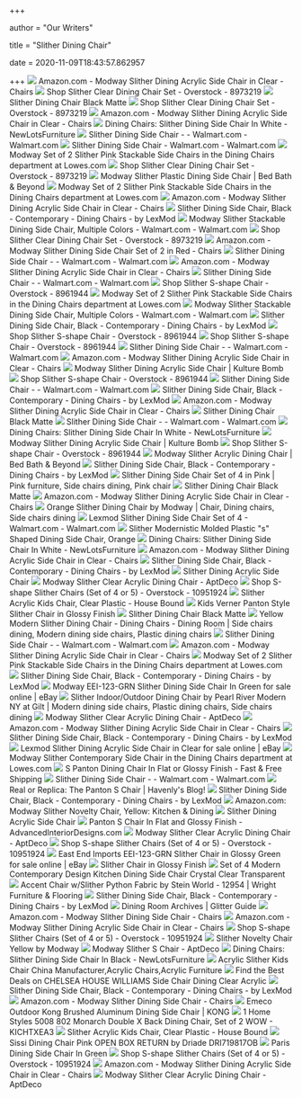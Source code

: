 +++
        
author = "Our Writers"
        
title = "Slither Dining Chair"
        
date = 2020-11-09T18:43:57.862957
        
+++
[ ![](https://images-na.ssl-images-amazon.com/images/I/61EyMtfDHmL._AC_SL1500_.jpg)](https://images-na.ssl-images-amazon.com/images/I/61EyMtfDHmL._AC_SL1500_.jpg) Amazon.com - Modway Slither Dining Acrylic Side Chair in Clear - Chairs
[ ![](https://ak1.ostkcdn.com/images/products/8973219/Slither-Clear-Dining-Side-Chairs-Set-168059bd-d4ef-4804-b7e8-2016db49d613_600.jpg?impolicy=medium)](https://ak1.ostkcdn.com/images/products/8973219/Slither-Clear-Dining-Side-Chairs-Set-168059bd-d4ef-4804-b7e8-2016db49d613_600.jpg?impolicy=medium) Shop Slither Clear Dining Chair Set - Overstock - 8973219
[ ![](http://www.sitdownny.com/media/catalog/product/cache/5/image/9df78eab33525d08d6e5fb8d27136e95/9/f/9fa9cd89-b072-4811-b6b0-e1934f0673b0.jpg)](http://www.sitdownny.com/media/catalog/product/cache/5/image/9df78eab33525d08d6e5fb8d27136e95/9/f/9fa9cd89-b072-4811-b6b0-e1934f0673b0.jpg) Slither Dining Chair Black Matte
[ ![](https://ak1.ostkcdn.com/images/products/8973219/Slither-Clear-Dining-Side-Chairs-Set-0778752f-6d72-4be1-9bea-1a55a6f0274c_600.jpg?impolicy=medium)](https://ak1.ostkcdn.com/images/products/8973219/Slither-Clear-Dining-Side-Chairs-Set-0778752f-6d72-4be1-9bea-1a55a6f0274c_600.jpg?impolicy=medium) Shop Slither Clear Dining Chair Set - Overstock - 8973219
[ ![](https://m.media-amazon.com/images/I/51oH4WDclVL._AC_UL400_.jpg)](https://m.media-amazon.com/images/I/51oH4WDclVL._AC_UL400_.jpg) Amazon.com - Modway Slither Dining Acrylic Side Chair in Clear - Chairs
[ ![](https://d1y8chuht636x.cloudfront.net/cache/data/modway-imgs/EEI-123-WHI_4_-1200x800.jpg)](https://d1y8chuht636x.cloudfront.net/cache/data/modway-imgs/EEI-123-WHI_4_-1200x800.jpg) Dining Chairs: Slither Dining Side Chair In White - NewLotsFurniture
[ ![](https://i5.walmartimages.com/asr/fdbf37b2-8a37-499f-80d9-56e72149d551_1.f3637c5be8adb56132b160a64ad9f95b.jpeg)](https://i5.walmartimages.com/asr/fdbf37b2-8a37-499f-80d9-56e72149d551_1.f3637c5be8adb56132b160a64ad9f95b.jpeg) Slither Dining Side Chair - - Walmart.com - Walmart.com
[ ![](https://i5.walmartimages.com/asr/8f5700b6-8e3d-45a9-9650-cafd29b0f57a_1.c021ee9f5ac08b765a15d90071f40b7a.jpeg?odnWidth=612&odnHeight=612&odnBg=ffffff)](https://i5.walmartimages.com/asr/8f5700b6-8e3d-45a9-9650-cafd29b0f57a_1.c021ee9f5ac08b765a15d90071f40b7a.jpeg?odnWidth=612&odnHeight=612&odnBg=ffffff) Slither Dining Side Chair - Walmart.com - Walmart.com
[ ![](http://mobileimages.lowes.com/product/converted/503100/50310051.jpg?size=pdhi)](http://mobileimages.lowes.com/product/converted/503100/50310051.jpg?size=pdhi) Modway Set of 2 Slither Pink Stackable Side Chairs in the Dining Chairs  department at Lowes.com
[ ![](https://ak1.ostkcdn.com/images/products/8973219/Slither-Clear-Dining-Side-Chairs-Set-1a4ddb8d-ef1f-4927-a9ca-8fb15e8751ea_600.jpg?impolicy=medium)](https://ak1.ostkcdn.com/images/products/8973219/Slither-Clear-Dining-Side-Chairs-Set-1a4ddb8d-ef1f-4927-a9ca-8fb15e8751ea_600.jpg?impolicy=medium) Shop Slither Clear Dining Chair Set - Overstock - 8973219
[ ![](https://b3h2.scene7.com/is/image/BedBathandBeyond/9813803304842m)](https://b3h2.scene7.com/is/image/BedBathandBeyond/9813803304842m) Modway Slither Plastic Dining Side Chair | Bed Bath & Beyond
[ ![](http://images.lowes.com/product/converted/503100/50310051_04258752.jpg)](http://images.lowes.com/product/converted/503100/50310051_04258752.jpg) Modway Set of 2 Slither Pink Stackable Side Chairs in the Dining Chairs  department at Lowes.com
[ ![](https://images-na.ssl-images-amazon.com/images/I/71KB6fp3sqL._AC_SL1500_.jpg)](https://images-na.ssl-images-amazon.com/images/I/71KB6fp3sqL._AC_SL1500_.jpg) Amazon.com - Modway Slither Dining Acrylic Side Chair in Clear - Chairs
[ ![](https://st.hzcdn.com/simgs/1ba1cb2c088fbd38_9-7243/home-design.jpg)](https://st.hzcdn.com/simgs/1ba1cb2c088fbd38_9-7243/home-design.jpg) Slither Dining Side Chair, Black - Contemporary - Dining Chairs - by LexMod
[ ![](https://i5.walmartimages.com/asr/77e9f79b-a90a-405a-8be3-51bd86d49b9d_1.da9dd422d3e938bcca1f35dd12bf0add.jpeg?odnWidth=612&odnHeight=612&odnBg=ffffff)](https://i5.walmartimages.com/asr/77e9f79b-a90a-405a-8be3-51bd86d49b9d_1.da9dd422d3e938bcca1f35dd12bf0add.jpeg?odnWidth=612&odnHeight=612&odnBg=ffffff) Modway Slither Stackable Dining Side Chair, Multiple Colors - Walmart.com -  Walmart.com
[ ![](https://ak1.ostkcdn.com/images/products/8973219/Slither-Clear-Dining-Side-Chairs-Set-e389ddc9-a643-4920-bb18-b479934782be_600.jpg?impolicy=medium)](https://ak1.ostkcdn.com/images/products/8973219/Slither-Clear-Dining-Side-Chairs-Set-e389ddc9-a643-4920-bb18-b479934782be_600.jpg?impolicy=medium) Shop Slither Clear Dining Chair Set - Overstock - 8973219
[ ![](https://images-na.ssl-images-amazon.com/images/I/61Qpc-kMcsL._AC_SY355_.jpg)](https://images-na.ssl-images-amazon.com/images/I/61Qpc-kMcsL._AC_SY355_.jpg) Amazon.com - Modway Slither Dining Side Chair Set of 2 in Red - Chairs
[ ![](https://i5.walmartimages.com/asr/c6916220-9bb9-4a4d-a4cc-568e458b7c89_1.f32d97ca08e4be1e603a445153508a31.jpeg)](https://i5.walmartimages.com/asr/c6916220-9bb9-4a4d-a4cc-568e458b7c89_1.f32d97ca08e4be1e603a445153508a31.jpeg) Slither Dining Side Chair - - Walmart.com - Walmart.com
[ ![](https://images-na.ssl-images-amazon.com/images/G/01/aplusautomation/vendorimages/3b65d52d-bd85-4c27-a0ba-e5f2edeeb6a0.JPG._CB485972088__SR970,300_.jpg)](https://images-na.ssl-images-amazon.com/images/G/01/aplusautomation/vendorimages/3b65d52d-bd85-4c27-a0ba-e5f2edeeb6a0.JPG._CB485972088__SR970,300_.jpg) Amazon.com - Modway Slither Dining Acrylic Side Chair in Clear - Chairs
[ ![](https://i5.walmartimages.com/asr/8a4fb34c-2e27-4504-b394-103605b7733e_1.0ad57e0836eec6ae8a96c23a2c4adc82.jpeg)](https://i5.walmartimages.com/asr/8a4fb34c-2e27-4504-b394-103605b7733e_1.0ad57e0836eec6ae8a96c23a2c4adc82.jpeg) Slither Dining Side Chair - - Walmart.com - Walmart.com
[ ![](https://ak1.ostkcdn.com/images/products/8961944/Verner-Panton-Style-Plastic-S-shape-Chair-61789bb7-03b9-4aac-8f78-1559607cd5e6.jpg)](https://ak1.ostkcdn.com/images/products/8961944/Verner-Panton-Style-Plastic-S-shape-Chair-61789bb7-03b9-4aac-8f78-1559607cd5e6.jpg) Shop Slither S-shape Chair - Overstock - 8961944
[ ![](http://mobileimages.lowes.com/product/converted/503100/50310051_04258751.jpg?size=pdhi)](http://mobileimages.lowes.com/product/converted/503100/50310051_04258751.jpg?size=pdhi) Modway Set of 2 Slither Pink Stackable Side Chairs in the Dining Chairs  department at Lowes.com
[ ![](https://i5.walmartimages.com/asr/8c453dac-d0dd-4e71-981d-541374ced22a_1.27de5c5cc29b40cd5c5d7c0706dfb448.jpeg?odnWidth=450&odnHeight=450&odnBg=ffffff)](https://i5.walmartimages.com/asr/8c453dac-d0dd-4e71-981d-541374ced22a_1.27de5c5cc29b40cd5c5d7c0706dfb448.jpeg?odnWidth=450&odnHeight=450&odnBg=ffffff) Modway Slither Stackable Dining Side Chair, Multiple Colors - Walmart.com -  Walmart.com
[ ![](https://st.hzcdn.com/fimgs/705179ca0afb4745_6454-w300-h300-b1-p0--.jpg)](https://st.hzcdn.com/fimgs/705179ca0afb4745_6454-w300-h300-b1-p0--.jpg) Slither Dining Side Chair, Black - Contemporary - Dining Chairs - by LexMod
[ ![](https://ak1.ostkcdn.com/images/products/8961944/Verner-Panton-Style-Plastic-S-shape-Chair-82909e40-6fbb-4dc2-a5ca-54e7bb68dac6_600.jpg?impolicy=medium)](https://ak1.ostkcdn.com/images/products/8961944/Verner-Panton-Style-Plastic-S-shape-Chair-82909e40-6fbb-4dc2-a5ca-54e7bb68dac6_600.jpg?impolicy=medium) Shop Slither S-shape Chair - Overstock - 8961944
[ ![](https://ak1.ostkcdn.com/images/products/8961944/Verner-Panton-Style-Plastic-S-shape-Chair-4c9eee32-2a2a-4c5c-b42a-bbf2b2b7509d_600.jpg?impolicy=medium)](https://ak1.ostkcdn.com/images/products/8961944/Verner-Panton-Style-Plastic-S-shape-Chair-4c9eee32-2a2a-4c5c-b42a-bbf2b2b7509d_600.jpg?impolicy=medium) Shop Slither S-shape Chair - Overstock - 8961944
[ ![](https://i5.walmartimages.com/asr/1c567b20-f233-4d5e-a31e-382e9063d496_1.58950e391d52ded8cdd3f4262189020c.jpeg)](https://i5.walmartimages.com/asr/1c567b20-f233-4d5e-a31e-382e9063d496_1.58950e391d52ded8cdd3f4262189020c.jpeg) Slither Dining Side Chair - - Walmart.com - Walmart.com
[ ![](https://m.media-amazon.com/images/I/41VYpJgSyDL._AC_UL400_.jpg)](https://m.media-amazon.com/images/I/41VYpJgSyDL._AC_UL400_.jpg) Amazon.com - Modway Slither Dining Acrylic Side Chair in Clear - Chairs
[ ![](https://cdn.shopify.com/s/files/1/0269/8611/products/NJN2087-1_large.jpg?v=1600258244)](https://cdn.shopify.com/s/files/1/0269/8611/products/NJN2087-1_large.jpg?v=1600258244) Modway Slither Dining Acrylic Side Chair | Kulture Bomb
[ ![](https://ak1.ostkcdn.com/images/products/8961944/Verner-Panton-Style-Plastic-S-shape-Chair-871e338b-30bc-49f5-ac07-1b0821ffc221_600.jpg?impolicy=medium)](https://ak1.ostkcdn.com/images/products/8961944/Verner-Panton-Style-Plastic-S-shape-Chair-871e338b-30bc-49f5-ac07-1b0821ffc221_600.jpg?impolicy=medium) Shop Slither S-shape Chair - Overstock - 8961944
[ ![](https://i5.walmartimages.com/asr/86c60f83-92c2-42a9-9d60-4519cac24eb4_1.a9d8faf44e845d3551bf9bf1451288f5.jpeg)](https://i5.walmartimages.com/asr/86c60f83-92c2-42a9-9d60-4519cac24eb4_1.a9d8faf44e845d3551bf9bf1451288f5.jpeg) Slither Dining Side Chair - - Walmart.com - Walmart.com
[ ![](https://st.hzcdn.com/fimgs/01110f820f23c024_4828-w300-h300-b1-p0--.jpg)](https://st.hzcdn.com/fimgs/01110f820f23c024_4828-w300-h300-b1-p0--.jpg) Slither Dining Side Chair, Black - Contemporary - Dining Chairs - by LexMod
[ ![](https://m.media-amazon.com/images/I/712G0GvY4iL._AC_UL400_.jpg)](https://m.media-amazon.com/images/I/712G0GvY4iL._AC_UL400_.jpg) Amazon.com - Modway Slither Dining Acrylic Side Chair in Clear - Chairs
[ ![](http://www.sitdownny.com/media/catalog/product/cache/5/image/1200x/040ec09b1e35df139433887a97daa66f/9/a/9abb9d69-6747-4c50-8606-db2712525b42.jpg)](http://www.sitdownny.com/media/catalog/product/cache/5/image/1200x/040ec09b1e35df139433887a97daa66f/9/a/9abb9d69-6747-4c50-8606-db2712525b42.jpg) Slither Dining Chair Black Matte
[ ![](https://i5.walmartimages.com/asr/6f8740bb-ccf9-45de-86d5-ed6de33d59fa_1.3c34f80210533ee79c801e8bc7bd6255.jpeg)](https://i5.walmartimages.com/asr/6f8740bb-ccf9-45de-86d5-ed6de33d59fa_1.3c34f80210533ee79c801e8bc7bd6255.jpeg) Slither Dining Side Chair - - Walmart.com - Walmart.com
[ ![](https://d1y8chuht636x.cloudfront.net/cache/data/modway-imgs/EEI-123-WHI_3_-1200x800.jpg)](https://d1y8chuht636x.cloudfront.net/cache/data/modway-imgs/EEI-123-WHI_3_-1200x800.jpg) Dining Chairs: Slither Dining Side Chair In White - NewLotsFurniture
[ ![](https://cdn.shopify.com/s/files/1/0269/8611/products/MD605-BGE_2_large.jpg?v=1571266452)](https://cdn.shopify.com/s/files/1/0269/8611/products/MD605-BGE_2_large.jpg?v=1571266452) Modway Slither Dining Acrylic Side Chair | Kulture Bomb
[ ![](https://ak1.ostkcdn.com/images/products/8961944/Verner-Panton-Style-Plastic-S-shape-Chair-7d566265-b158-4307-bffe-ddc8d8650adf.jpg)](https://ak1.ostkcdn.com/images/products/8961944/Verner-Panton-Style-Plastic-S-shape-Chair-7d566265-b158-4307-bffe-ddc8d8650adf.jpg) Shop Slither S-shape Chair - Overstock - 8961944
[ ![](https://b3h2.scene7.com/is/image/BedBathandBeyond/9813873304844m?$690$&wid=690&hei=690)](https://b3h2.scene7.com/is/image/BedBathandBeyond/9813873304844m?$690$&wid=690&hei=690) Modway Slither Acrylic Dining Chair | Bed Bath & Beyond
[ ![](https://st.hzcdn.com/fimgs/5a8172920f310d3d_0668-w300-h300-b1-p10--.jpg)](https://st.hzcdn.com/fimgs/5a8172920f310d3d_0668-w300-h300-b1-p10--.jpg) Slither Dining Side Chair, Black - Contemporary - Dining Chairs - by LexMod
[ ![](https://i.pinimg.com/originals/8f/09/f1/8f09f142fcf45ad4fa97744dec926511.jpg)](https://i.pinimg.com/originals/8f/09/f1/8f09f142fcf45ad4fa97744dec926511.jpg) Slither Dining Side Chair Set of 4 in Pink | Pink furniture, Side chairs  dining, Pink chair
[ ![](http://www.sitdownny.com/media/catalog/product/cache/5/image/1200x/040ec09b1e35df139433887a97daa66f/0/6/06e5b291-5c7e-4b99-a3df-e51918135044.jpg)](http://www.sitdownny.com/media/catalog/product/cache/5/image/1200x/040ec09b1e35df139433887a97daa66f/0/6/06e5b291-5c7e-4b99-a3df-e51918135044.jpg) Slither Dining Chair Black Matte
[ ![](https://images-na.ssl-images-amazon.com/images/G/01/aplusautomation/vendorimages/a3d2ba5e-4861-4eb5-87e9-c647edd7596c.jpg._CB485932555__SR970,300_.jpg)](https://images-na.ssl-images-amazon.com/images/G/01/aplusautomation/vendorimages/a3d2ba5e-4861-4eb5-87e9-c647edd7596c.jpg._CB485932555__SR970,300_.jpg) Amazon.com - Modway Slither Dining Acrylic Side Chair in Clear - Chairs
[ ![](https://i.pinimg.com/originals/71/21/f3/7121f3815f7332511d4576e0ced9d7cb.jpg)](https://i.pinimg.com/originals/71/21/f3/7121f3815f7332511d4576e0ced9d7cb.jpg) Orange Slither Dining Chair by Modway | Chair, Dining chairs, Side chairs  dining
[ ![](https://i5.walmartimages.com/asr/fe2daa65-7ec6-4440-b6b8-3e54cb84cc6a_1.ffed056db84195616e8001565552b665.jpeg)](https://i5.walmartimages.com/asr/fe2daa65-7ec6-4440-b6b8-3e54cb84cc6a_1.ffed056db84195616e8001565552b665.jpeg) Lexmod Slither Dining Side Chair Set of 4 - Walmart.com - Walmart.com
[ ![](https://sep.yimg.com/ay/yhst-96405782831295/slither-modernistic-molded-plastic-s-shaped-dining-side-chair-orange-27.jpg)](https://sep.yimg.com/ay/yhst-96405782831295/slither-modernistic-molded-plastic-s-shaped-dining-side-chair-orange-27.jpg) Slither Modernistic Molded Plastic "s" Shaped Dining Side Chair, Orange
[ ![](https://d1y8chuht636x.cloudfront.net/cache/data/modway-imgs/EEI-123-WHI_2_-1200x800.jpg)](https://d1y8chuht636x.cloudfront.net/cache/data/modway-imgs/EEI-123-WHI_2_-1200x800.jpg) Dining Chairs: Slither Dining Side Chair In White - NewLotsFurniture
[ ![](https://m.media-amazon.com/images/I/71RRhixsYuL._AC_UL400_.jpg)](https://m.media-amazon.com/images/I/71RRhixsYuL._AC_UL400_.jpg) Amazon.com - Modway Slither Dining Acrylic Side Chair in Clear - Chairs
[ ![](https://st.hzcdn.com/fimgs/d18106100bef30a2_7616-w300-h300-b1-p10--.jpg)](https://st.hzcdn.com/fimgs/d18106100bef30a2_7616-w300-h300-b1-p10--.jpg) Slither Dining Side Chair, Black - Contemporary - Dining Chairs - by LexMod
[ ![](https://sbrstores.com/shop/var/images/product/300.300/EEI-1339-CLR_1_.jpeg)](https://sbrstores.com/shop/var/images/product/300.300/EEI-1339-CLR_1_.jpeg) Slither Dining Acrylic Side Chair
[ ![](https://d6qwfb5pdou4u.cloudfront.net/product-images/5300001-5310000/5308304/15548244074f8ae2e26cc0eb5fea98747299e0b6fd/1500-1500-frame-90.jpg)](https://d6qwfb5pdou4u.cloudfront.net/product-images/5300001-5310000/5308304/15548244074f8ae2e26cc0eb5fea98747299e0b6fd/1500-1500-frame-90.jpg) Modway Slither Clear Acrylic Dining Chair - AptDeco
[ ![](https://ak1.ostkcdn.com/images/products/10951924/S-shape-Slither-Chairs-Set-of-4-or-5-7ae96956-2dc5-42f2-bcba-0152486f4c58.jpg)](https://ak1.ostkcdn.com/images/products/10951924/S-shape-Slither-Chairs-Set-of-4-or-5-7ae96956-2dc5-42f2-bcba-0152486f4c58.jpg) Shop S-shape Slither Chairs (Set of 4 or 5) - Overstock - 10951924
[ ![](https://cdn11.bigcommerce.com/s-9tvcfx9u/images/stencil/728x728/products/4382/25814/EEI-1339K-CLR_1___99923.1434613579.jpg?c=2)](https://cdn11.bigcommerce.com/s-9tvcfx9u/images/stencil/728x728/products/4382/25814/EEI-1339K-CLR_1___99923.1434613579.jpg?c=2) Slither Acrylic Kids Chair, Clear Plastic - House Bound
[ ![](https://cdn1.bigcommerce.com/server4700/009cd/products/1178/images/2039/EEI_123K_BLU_1___42894.1353367942.800.800.jpg?c=2)](https://cdn1.bigcommerce.com/server4700/009cd/products/1178/images/2039/EEI_123K_BLU_1___42894.1353367942.800.800.jpg?c=2) Kids Verner Panton Style Slither Chair in Glossy Finish
[ ![](http://www.sitdownny.com/media/catalog/product/cache/5/image/1200x/040ec09b1e35df139433887a97daa66f/6/a/6a0fa4c0-8b4d-4ee0-bf8d-c06fd5c4ed56.jpg)](http://www.sitdownny.com/media/catalog/product/cache/5/image/1200x/040ec09b1e35df139433887a97daa66f/6/a/6a0fa4c0-8b4d-4ee0-bf8d-c06fd5c4ed56.jpg) Slither Dining Chair Black Matte
[ ![](https://i.pinimg.com/originals/89/49/ae/8949ae0ad33a98354b1cbd92a4906dc6.jpg)](https://i.pinimg.com/originals/89/49/ae/8949ae0ad33a98354b1cbd92a4906dc6.jpg) Yellow Modern Slither Dining Chair - Dining Chairs - Dining Room | Side  chairs dining, Modern dining side chairs, Plastic dining chairs
[ ![](https://i5.walmartimages.com/asr/94fb7b80-8851-4e03-aa30-0137f5045b9a_1.dd9a5f8879108f33e43449d1e311bd1c.jpeg)](https://i5.walmartimages.com/asr/94fb7b80-8851-4e03-aa30-0137f5045b9a_1.dd9a5f8879108f33e43449d1e311bd1c.jpeg) Slither Dining Side Chair - - Walmart.com - Walmart.com
[ ![](https://m.media-amazon.com/images/I/81ZqnHLBeKL._AC_UL400_.jpg)](https://m.media-amazon.com/images/I/81ZqnHLBeKL._AC_UL400_.jpg) Amazon.com - Modway Slither Dining Acrylic Side Chair in Clear - Chairs
[ ![](http://images.lowes.com/product/converted/503100/50310051_04258753.jpg)](http://images.lowes.com/product/converted/503100/50310051_04258753.jpg) Modway Set of 2 Slither Pink Stackable Side Chairs in the Dining Chairs  department at Lowes.com
[ ![](https://st.hzcdn.com/fimgs/413114d10e909c33_5055-w300-h300-b1-p0--.jpg)](https://st.hzcdn.com/fimgs/413114d10e909c33_5055-w300-h300-b1-p0--.jpg) Slither Dining Side Chair, Black - Contemporary - Dining Chairs - by LexMod
[ ![](https://i.ebayimg.com/images/g/lSUAAOSwV7ZesDTp/s-l640.jpg)](https://i.ebayimg.com/images/g/lSUAAOSwV7ZesDTp/s-l640.jpg) Modway EEI-123-GRN Slither Dining Side Chair In Green for sale online | eBay
[ ![](https://i.pinimg.com/originals/88/31/c3/8831c36775676b9c98e71c9fdaad2d8e.jpg)](https://i.pinimg.com/originals/88/31/c3/8831c36775676b9c98e71c9fdaad2d8e.jpg) Slither Indoor/Outdoor Dining Chair by Pearl River Modern NY at Gilt |  Modern dining side chairs, Plastic dining chairs, Side chairs dining
[ ![](https://d6qwfb5pdou4u.cloudfront.net/product-images/5300001-5310000/5308304/1554824439f90ca4952aa8151e2a1be7bc3278a3d1/1500-1500-frame-90.jpg)](https://d6qwfb5pdou4u.cloudfront.net/product-images/5300001-5310000/5308304/1554824439f90ca4952aa8151e2a1be7bc3278a3d1/1500-1500-frame-90.jpg) Modway Slither Clear Acrylic Dining Chair - AptDeco
[ ![](https://m.media-amazon.com/images/I/71sKcdb89yL._AC_UL400_.jpg)](https://m.media-amazon.com/images/I/71sKcdb89yL._AC_UL400_.jpg) Amazon.com - Modway Slither Dining Acrylic Side Chair in Clear - Chairs
[ ![](https://st.hzcdn.com/fimgs/2e013f2b0afeefb7_0874-w300-h300-b1-p0--.jpg)](https://st.hzcdn.com/fimgs/2e013f2b0afeefb7_0874-w300-h300-b1-p0--.jpg) Slither Dining Side Chair, Black - Contemporary - Dining Chairs - by LexMod
[ ![](https://i.ebayimg.com/images/g/S4gAAOSwjVVVsCrE/s-l1600.jpg)](https://i.ebayimg.com/images/g/S4gAAOSwjVVVsCrE/s-l1600.jpg) Lexmod Slither Dining Acrylic Side Chair in Clear for sale online | eBay
[ ![](http://mobileimages.lowes.com/product/converted/503100/50310029.jpg)](http://mobileimages.lowes.com/product/converted/503100/50310029.jpg) Modway Slither Contemporary Side Chair in the Dining Chairs department at  Lowes.com
[ ![](https://modernselections.com/images/products/detail/PantonChairGlossInBlue.jpg)](https://modernselections.com/images/products/detail/PantonChairGlossInBlue.jpg) S Panton Dining Chair In Flat or Glossy Finish - Fast & Free Shipping
[ ![](https://i5.walmartimages.com/asr/df7b5b23-fd4c-4256-adaf-628dc9d40957_1.8fbb81a6548efdc0affb1d6239ee57ec.jpeg)](https://i5.walmartimages.com/asr/df7b5b23-fd4c-4256-adaf-628dc9d40957_1.8fbb81a6548efdc0affb1d6239ee57ec.jpeg) Slither Dining Side Chair - - Walmart.com - Walmart.com
[ ![](https://havenly.com/blog/wp-content/uploads/2014/05/Screen-Shot-2014-05-22-at-9.49.41-AM.png)](https://havenly.com/blog/wp-content/uploads/2014/05/Screen-Shot-2014-05-22-at-9.49.41-AM.png) Real or Replica: The Panton S Chair | Havenly's Blog!
[ ![](https://st.hzcdn.com/fimgs/6be1e5e70f04c149_8430-w300-h300-b1-p10--.jpg)](https://st.hzcdn.com/fimgs/6be1e5e70f04c149_8430-w300-h300-b1-p10--.jpg) Slither Dining Side Chair, Black - Contemporary - Dining Chairs - by LexMod
[ ![](https://images-na.ssl-images-amazon.com/images/I/718O5xosZVL._AC_SL1500_.jpg)](https://images-na.ssl-images-amazon.com/images/I/718O5xosZVL._AC_SL1500_.jpg) Amazon.com: Modway Slither Novelty Chair, Yellow: Kitchen & Dining
[ ![](https://sbrstores.com/shop/var/images/product/300.300/EEI-1339-CLR_4_.jpeg)](https://sbrstores.com/shop/var/images/product/300.300/EEI-1339-CLR_4_.jpeg) Slither Dining Acrylic Side Chair
[ ![](https://stores.advancedinteriordesigns.com/product_images/h/364/Panton_S_Chair_White__50726.jpg)](https://stores.advancedinteriordesigns.com/product_images/h/364/Panton_S_Chair_White__50726.jpg) Panton S Chair In Flat and Glossy Finish - AdvancedInteriorDesigns.com
[ ![](https://d6qwfb5pdou4u.cloudfront.net/product-images/5300001-5310000/5308304/155482439257b2feb6cd0bd4895d5b75d9443b233e/200-200-crop-90.jpg)](https://d6qwfb5pdou4u.cloudfront.net/product-images/5300001-5310000/5308304/155482439257b2feb6cd0bd4895d5b75d9443b233e/200-200-crop-90.jpg) Modway Slither Clear Acrylic Dining Chair - AptDeco
[ ![](https://ak1.ostkcdn.com/images/products/10951924/S-shape-Slither-Chairs-Set-of-4-or-5-49de5a80-8544-4543-918d-6abfe06c3a49.jpg)](https://ak1.ostkcdn.com/images/products/10951924/S-shape-Slither-Chairs-Set-of-4-or-5-49de5a80-8544-4543-918d-6abfe06c3a49.jpg) Shop S-shape Slither Chairs (Set of 4 or 5) - Overstock - 10951924
[ ![](https://i.ebayimg.com/images/g/lPwAAOSw1jJemoRK/s-l640.jpg)](https://i.ebayimg.com/images/g/lPwAAOSw1jJemoRK/s-l640.jpg) East End Imports EEI-123-GRN Slither Chair in Glossy Green for sale online  | eBay
[ ![](https://cdn1.bigcommerce.com/server4700/009cd/products/1132/images/1694/EEI_123_BLK_1___88350.1352841081.800.800.jpg?c=2)](https://cdn1.bigcommerce.com/server4700/009cd/products/1132/images/1694/EEI_123_BLK_1___88350.1352841081.800.800.jpg?c=2) Slither Chair in Glossy Finish
[ ![](https://www.emoderndecor.com/media/catalog/product/cache/1/image/1200x/9df78eab33525d08d6e5fb8d27136e95/v/i/victorian-ghost-chair-smoke_gal3_2_1.jpg)](https://www.emoderndecor.com/media/catalog/product/cache/1/image/1200x/9df78eab33525d08d6e5fb8d27136e95/v/i/victorian-ghost-chair-smoke_gal3_2_1.jpg) Set of 4 Modern Contemporary Design Kitchen Dining Side Chair Crystal Clear  Transparent
[ ![](https://cdn.knorrweb.com/stein-world/800x800/e6970b707fc61641cae2b350435aedc0.jpg)](https://cdn.knorrweb.com/stein-world/800x800/e6970b707fc61641cae2b350435aedc0.jpg) Accent Chair w/Slither Python Fabric by Stein World - 12954 | Wright  Furniture & Flooring
[ ![](https://st.hzcdn.com/fimgs/ed11395d0ebc413d_3707-w300-h300-b1-p0--.jpg)](https://st.hzcdn.com/fimgs/ed11395d0ebc413d_3707-w300-h300-b1-p0--.jpg) Slither Dining Side Chair, Black - Contemporary - Dining Chairs - by LexMod
[ ![](https://47asd344e8mlcccky10ouz21-wpengine.netdna-ssl.com/wp-content/uploads/2017/04/Charcoal-Linen-Paige-Round-Back-Dining-Chairs-Set-Of-2-300x300.jpg)](https://47asd344e8mlcccky10ouz21-wpengine.netdna-ssl.com/wp-content/uploads/2017/04/Charcoal-Linen-Paige-Round-Back-Dining-Chairs-Set-Of-2-300x300.jpg) Dining Room Archives | Glitter Guide
[ ![](https://m.media-amazon.com/images/I/71cmK4J5b5L._AC_UL400_.jpg)](https://m.media-amazon.com/images/I/71cmK4J5b5L._AC_UL400_.jpg) Amazon.com - Modway Slither Dining Side Chair - Chairs
[ ![](https://images-na.ssl-images-amazon.com/images/G/01/aplusautomation/vendorimages/eef3cbe1-2a72-44e9-bb4c-1371d787285d.JPG._CB485929030__SR970,300_.jpg)](https://images-na.ssl-images-amazon.com/images/G/01/aplusautomation/vendorimages/eef3cbe1-2a72-44e9-bb4c-1371d787285d.JPG._CB485929030__SR970,300_.jpg) Amazon.com - Modway Slither Dining Acrylic Side Chair in Clear - Chairs
[ ![](https://ak1.ostkcdn.com/images/products/10951924/S-shape-Slither-Chairs-Set-of-4-or-5-70f4b59a-3518-4e31-a91b-cc987d6da74f.jpg)](https://ak1.ostkcdn.com/images/products/10951924/S-shape-Slither-Chairs-Set-of-4-or-5-70f4b59a-3518-4e31-a91b-cc987d6da74f.jpg) Shop S-shape Slither Chairs (Set of 4 or 5) - Overstock - 10951924
[ ![](https://futonland.com/common/images/products/large/EEI-776-YLW_1_.jpg)](https://futonland.com/common/images/products/large/EEI-776-YLW_1_.jpg) Slither Novelty Chair Yellow by Modway
[ ![](https://d6qwfb5pdou4u.cloudfront.net/product-images/6370001-6380000/6375988/c5deb3c1b289bb86c1626d73c212063d4e0bf32e2c69151f1edacc19e1c03897/1500-1500-frame-0.jpg)](https://d6qwfb5pdou4u.cloudfront.net/product-images/6370001-6380000/6375988/c5deb3c1b289bb86c1626d73c212063d4e0bf32e2c69151f1edacc19e1c03897/1500-1500-frame-0.jpg) Modway Slither S Chair - AptDeco
[ ![](https://d1y8chuht636x.cloudfront.net/cache/data/modway-imgs/EEI-123-BLK_4_-400x320.jpg)](https://d1y8chuht636x.cloudfront.net/cache/data/modway-imgs/EEI-123-BLK_4_-400x320.jpg) Dining Chairs: Slither Dining Side Chair In Black - NewLotsFurniture
[ ![](http://www.ut-metal.com/bookpic/20144721391141946.jpg)](http://www.ut-metal.com/bookpic/20144721391141946.jpg) Acrylic Slither Kids Chair China Manufacturer,Acrylic Chairs,Acrylic  Furniture
[ ![](https://images.prod.meredith.com/product/50047895a204676a8f4942e3f21ae9a8/1586944920498/l/side-chair-dining-chelsea-house-williams-clear-acrylic-new-ch)](https://images.prod.meredith.com/product/50047895a204676a8f4942e3f21ae9a8/1586944920498/l/side-chair-dining-chelsea-house-williams-clear-acrylic-new-ch) Find the Best Deals on CHELSEA HOUSE WILLIAMS Side Chair Dining Clear  Acrylic
[ ![](https://st.hzcdn.com/fimgs/1f81ca3b0cf6d85e_5077-w300-h300-b1-p0--.jpg)](https://st.hzcdn.com/fimgs/1f81ca3b0cf6d85e_5077-w300-h300-b1-p0--.jpg) Slither Dining Side Chair, Black - Contemporary - Dining Chairs - by LexMod
[ ![](https://m.media-amazon.com/images/I/81zBUMjfDGL._AC_UL400_.jpg)](https://m.media-amazon.com/images/I/81zBUMjfDGL._AC_UL400_.jpg) Amazon.com - Modway Slither Dining Side Chair - Chairs
[ ![](https://imgdataserver.com/items/EMOKONG1_zm.jpg)](https://imgdataserver.com/items/EMOKONG1_zm.jpg) Emeco Outdoor Kong Brushed Aluminum Dining Side Chair | KONG
[ ![](http://ws.assoc-amazon.com/widgets/q?_encoding=UTF8&Format=_SL400_&ASIN=B0095FZ20Y&MarketPlace=US&ID=AsinImage&WS=1&ServiceVersion=20070822)](http://ws.assoc-amazon.com/widgets/q?_encoding=UTF8&Format=_SL400_&ASIN=B0095FZ20Y&MarketPlace=US&ID=AsinImage&WS=1&ServiceVersion=20070822) 1 Home Styles 5008 802 Monarch Double X Back Dining Chair, Set of 2 WOW -  KICHTXEA3
[ ![](https://cdn11.bigcommerce.com/s-9tvcfx9u/images/stencil/532x532/products/2489/10842/106102-1__88964.1409514108.jpg?c=2)](https://cdn11.bigcommerce.com/s-9tvcfx9u/images/stencil/532x532/products/2489/10842/106102-1__88964.1409514108.jpg?c=2) Slither Acrylic Kids Chair, Clear Plastic - House Bound
[ ![](https://image.yliving.com/is/image/modern/lighting/DRIP242591OB?$modern-600$)](https://image.yliving.com/is/image/modern/lighting/DRIP242591OB?$modern-600$) Sissi Dining Chair Pink OPEN BOX RETURN by Driade DRI719817OB
[ ![](https://a.1stdibscdn.com/archivesE/upload/11562/05_15/lfa2012/LFA2012_l.jpeg)](https://a.1stdibscdn.com/archivesE/upload/11562/05_15/lfa2012/LFA2012_l.jpeg) Paris Dining Side Chair In Green
[ ![](https://ak1.ostkcdn.com/images/products/10951924/S-shape-Slither-Chairs-Set-of-4-or-5-f25d00b5-fa4e-4c03-b1d0-3f418d34cb3c.jpg)](https://ak1.ostkcdn.com/images/products/10951924/S-shape-Slither-Chairs-Set-of-4-or-5-f25d00b5-fa4e-4c03-b1d0-3f418d34cb3c.jpg) Shop S-shape Slither Chairs (Set of 4 or 5) - Overstock - 10951924
[ ![](https://images-na.ssl-images-amazon.com/images/G/01/aplusautomation/vendorimages/69bd6577-8df6-40f4-bc7b-3b2a6ca888de.jpg._CB485932167__SR970,300_.jpg)](https://images-na.ssl-images-amazon.com/images/G/01/aplusautomation/vendorimages/69bd6577-8df6-40f4-bc7b-3b2a6ca888de.jpg._CB485932167__SR970,300_.jpg) Amazon.com - Modway Slither Dining Acrylic Side Chair in Clear - Chairs
[ ![](https://d6qwfb5pdou4u.cloudfront.net/product-images/5300001-5310000/5308304/155482442572b368329e5be9606aac1e8ef4c5647e/200-200-crop-90.jpg)](https://d6qwfb5pdou4u.cloudfront.net/product-images/5300001-5310000/5308304/155482442572b368329e5be9606aac1e8ef4c5647e/200-200-crop-90.jpg) Modway Slither Clear Acrylic Dining Chair - AptDeco

